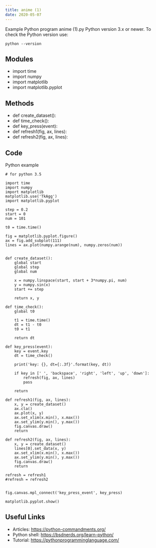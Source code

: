 ```yaml
---
title: anime (1)
date: 2020-05-07
---
```

Example Python program anime (1).py
Python version 3.x or newer.
To check the Python version use:

    python --version

## Modules

* import time
* import numpy
* import matplotlib
* import matplotlib.pyplot

## Methods

* def create_dataset():
* def time_check():
* def key_press(event):
* def refresh1(fig, ax, lines):
* def refresh2(fig, ax, lines):

## Code

Python example

    # for python 3.5
    
    import time
    import numpy
    import matplotlib
    matplotlib.use('TkAgg')
    import matplotlib.pyplot
    
    step = 0.2
    start = 0
    num = 101
    
    t0 = time.time()
    
    fig = matplotlib.pyplot.figure()
    ax = fig.add_subplot(111)
    lines = ax.plot(numpy.arange(num), numpy.zeros(num))
    
    
    def create_dataset():
        global start
        global step
        global num
    
        x = numpy.linspace(start, start + 3*numpy.pi, num)
        y = numpy.sin(x)
        start += step
        
        return x, y
    
    def time_check():
        global t0
        
        t1 = time.time()
        dt = t1 - t0
        t0 = t1
        
        return dt
    
    def key_press(event):
        key = event.key
        dt = time_check()
        
        print('key: {}, dt={:.3f}'.format(key, dt))
        
        if key in [' ', 'backspace', 'right', 'left', 'up', 'down']:
            refresh(fig, ax, lines)
            pass
            
        return
    
    def refresh1(fig, ax, lines):
        x, y = create_dataset()
        ax.cla()
        ax.plot(x, y)
        ax.set_xlim(x.min(), x.max())
        ax.set_ylim(y.min(), y.max())
        fig.canvas.draw()
        return
    
    def refresh2(fig, ax, lines):
        x, y = create_dataset()
        lines[0].set_data(x, y)
        ax.set_xlim(x.min(), x.max())
        ax.set_ylim(y.min(), y.max())
        fig.canvas.draw()
        return
    
    refresh = refresh1
    #refresh = refresh2
    
    
    fig.canvas.mpl_connect('key_press_event', key_press)
    
    matplotlib.pyplot.show()
    
    

## Useful Links

- Articles: https://python-commandments.org/
- Python shell: https://bsdnerds.org/learn-python/
- Tutorial: https://pythonprogramminglanguage.com/
